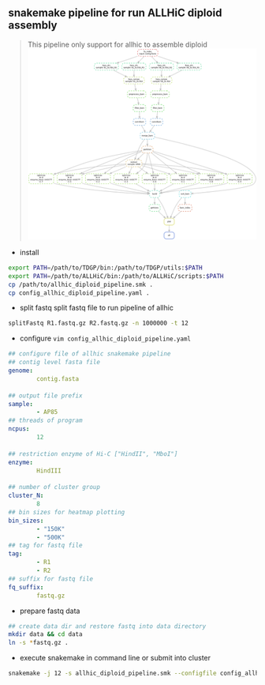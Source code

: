 ## **snakemake pipeline for run ALLHiC diploid assembly**
> This pipeline only support for allhic to assemble diploid
![](dagv2.png)

- install
```bash
export PATH=/path/to/TDGP/bin:/path/to/TDGP/utils:$PATH
export PATH=/path/to/ALLHiC/bin:/path/to/ALLHiC/scripts:$PATH
cp /path/to/allhic_diploid_pipeline.smk .
cp config_allhic_diploid_pipeline.yaml .
```
- split fastq
split fastq file to run pipeline of allhic

```bash
splitFastq R1.fastq.gz R2.fastq.gz -n 1000000 -t 12
```
- configure
`vim config_allhic_diploid_pipeline.yaml`
```yaml
## configure file of allhic snakemake pipeline
## contig level fasta file
genome:
        contig.fasta

## output file prefix
sample:
        - AP85
## threads of program
ncpus:
        12

## restriction enzyme of Hi-C ["HindII", "MboI"]
enzyme:
        HindIII

## number of cluster group
cluster_N:
        8
## bin sizes for heatmap plotting
bin_sizes:
        - "150K"
        - "500K"
## tag for fastq file 
tag:
        - R1
        - R2
## suffix for fastq file
fq_suffix:
        fastq.gz
```

- prepare fastq data

```bash
## create data dir and restore fastq into data directory
mkdir data && cd data
ln -s *fastq.gz .
```
- execute snakemake in command line or submit into cluster
```bash
snakemake -j 12 -s allhic_diploid_pipeline.smk --configfile config_allhic_diploid_pipeline.yaml --cluster "qsub -l select=1:ncpus={threads} -q workq -j oe"
```
